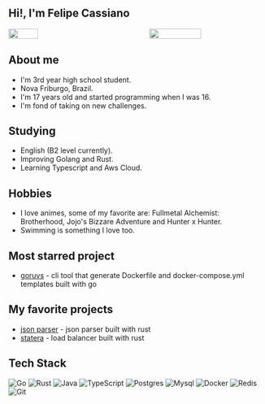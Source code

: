 ## Hi!, I'm Felipe Cassiano 
<div style="display: flex; justify-content: space-between;">
<img src="https://github-readme-stats.vercel.app/api/top-langs/?username=FelipeMCassiano&theme=graywhite&layout=compact" style="width: 34%;"/> 
<img src="https://github-readme-stats.vercel.app/api?username=FelipeMCassiano&theme=graywhite&show_icons=true&layout=compact" style="width: 45%;"/>
</div>

## About me
- I'm 3rd year high school student.
- Nova Friburgo, Brazil.
- I'm 17 years old and started programming when I was 16.
- I'm fond of taking on new challenges.
  
## Studying
- English (B2 level currently).
- Improving Golang and Rust.
- Learning Typescript and Aws Cloud.

## Hobbies
- I love animes, some of my favorite are: Fullmetal Alchemist: Brotherhood, Jojo's Bizzare Adventure and Hunter x Hunter.
- Swimming is something I love too.

## Most starred project
- [goruvs](https://github.com/FelipeMCassiano/gorvus) - cli tool that generate Dockerfile and docker-compose.yml templates built with go

## My favorite projects
- [json parser](https://github.com/FelipeMCassiano/json-parser-rust) - json parser built with rust
- [statera](https://github.com/FelipeMCassiano/statera) - load balancer built with rust
## Tech Stack
![Go](https://img.shields.io/badge/go-%2300ADD8.svg?style=for-the-badge&logo=go&logoColor=white)
![Rust](https://img.shields.io/badge/rust-%23000000.svg?style=for-the-badge&logo=rust&logoColor=white)
![Java](https://img.shields.io/badge/java-%23ED8B00.svg?style=for-the-badge&logo=openjdk&logoColor=white)
![TypeScript](https://img.shields.io/badge/typescript-%23007ACC.svg?style=for-the-badge&logo=typescript&logoColor=white)
![Postgres](https://img.shields.io/badge/postgres-%23316192.svg?style=for-the-badge&logo=postgresql&logoColor=white)
![Mysql](https://img.shields.io/badge/MYSQL-FFA200?style=for-the-badge&logo=mysql&logoColor=white)
![Docker](https://img.shields.io/badge/docker-%230db7ed.svg?style=for-the-badge&logo=docker&logoColor=white)
![Redis](https://img.shields.io/badge/redis-%23DD0031.svg?style=for-the-badge&logo=redis&logoColor=white)
![Git](https://img.shields.io/badge/git-%23F05033.svg?style=for-the-badge&logo=git&logoColor=white)
